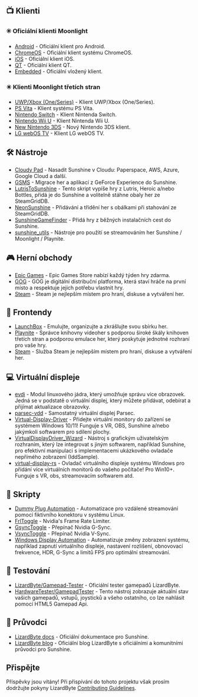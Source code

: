 <!--lint disable awesome-heading awesome-toc double-link-->

<div align="center" style="display: none;">
  <img src="/assets/banner.png" />
  <h1 align="center">Awesome Sunshine</h1>
  <h4 align="center">Sbírka úžasných skriptů Sunshine, nástrojů, průvodců a doprovodného softwaru</h4>
</div>

<div align="center" style="display: none;">
[
  <a href="#-klienti">Klienti</a> •
  <a href="#%EF%B8%8F-nástroje">Nástroje</a> •
  <a href="#-herní-obchody">Herní obchody</a> •
  <a href="#-frontendy">Frontendy</a> •
  <a href="#-virtuální-displeje">Virtuální displeje</a> •
  <a href="#-skripty">Skripty</a> •
  <a href="#-testování">Testování</a> •
  <a href="#-průvodci">Průvodci</a>
]
</div>

## 📺 Klienti

### ✳️ Oficiální klienti Moonlight

- [Android](https://github.com/moonlight-stream/moonlight-android) - Oficiální klient pro Android.
- [ChromeOS](https://github.com/moonlight-stream/moonlight-chrome) - Oficiální klient systému ChromeOS.
- [iOS](https://github.com/moonlight-stream/moonlight-ios) - Oficiální klient iOS.
- [QT](https://github.com/moonlight-stream/moonlight-qt) - Oficiální klient QT.
- [Embedded](https://github.com/moonlight-stream/moonlight-embedded) - Oficiální vložený klient.

### ✴️ Klienti Moonlight třetích stran

- [UWP/Xbox (One/Series)](https://github.com/TheElixZammuto/moonlight-xbox) - Klient UWP/Xbox (One/Series).
- [PS Vita](https://github.com/xyzz/vita-moonlight) - Klient systému PS Vita.
- [Nintendo Switch](https://github.com/XITRIX/Moonlight-Switch) - Klient Nintenda Switch.
- [Nintendo Wii U](https://github.com/GaryOderNichts/moonlight-wiiu) - Klient Nintenda Wii U.
- [New Nintendo 3DS](https://github.com/zoeyjodon/moonlight-N3DS) - Nový Nintendo 3DS klient.
- [LG webOS TV](https://github.com/mariotaku/moonlight-tv) - Klient LG webOS TV.

## 🛠️ Nástroje

- [Cloudy Pad](https://github.com/PierreBeucher/cloudypad) - Nasadit Sunshine v Cloudu: Paperspace, AWS, Azure, Google Cloud a další.
- [GSMS](https://github.com/LizardByte/GSMS) - Migrace her a aplikací z GeForce Experience do Sunshine.
- [LutrisToSunshine](https://github.com/Arbitrate3280/LutrisToSunshine) - Tento skript vypíše hry z Lutris, Heroic a/nebo Bottles, přidá je do Sunshine a volitelně stáhne obaly her ze SteamGridDB.
- [NeonSunshine](https://github.com/NeonLightning/NeonSunshine) - Přidávání a třídění her s obálkami při stahování ze SteamGridDB.
- [SunshineGameFinder](https://github.com/JMTK/SunshineGameFinder) - Přidá hry z běžných instalačních cest do Sunshine.
- [sunshine_utils](https://github.com/designer-living/sunshine_utils) - Nástroje pro použití se streamováním her Sunshine / Moonlight / Playnite.

## 🎮 Herní obchody

- [Epic Games](https://www.epicgames.com) - Epic Games Store nabízí každý týden hry zdarma.
- [GOG](https://www.gog.com) - GOG je digitální distribuční platforma, která staví hráče na první místo a respektuje jejich potřebu vlastnit hry.
- [Steam](https://store.steampowered.com) - Steam je nejlepším místem pro hraní, diskuse a vytváření her.

## 💠 Frontendy

- [LaunchBox](https://www.launchbox-app.com/) - Emulujte, organizujte a zkrášlujte svou sbírku her.
- [Playnite](https://github.com/JosefNemec/Playnite) - Správce knihovny videoher s podporou široké škály knihoven třetích stran a podporou emulace her, který poskytuje jednotné rozhraní pro vaše hry.
- [Steam](https://store.steampowered.com) - Služba Steam je nejlepším místem pro hraní, diskuse a vytváření her.

## 💻 Virtuální displeje

- [evdi](https://github.com/DisplayLink/evdi) - Modul linuxového jádra, který umožňuje správu více obrazovek. Jedná se v podstatě o virtuální displej, který můžete přidávat, odebírat a přijímat aktualizace obrazovky.
- [parsec-vdd](https://github.com/nomi-san/parsec-vdd) - Samostatný virtuální displej Parsec.
- [Virtual-Display-Driver](https://github.com/itsmikethetech/Virtual-Display-Driver) - Přidejte virtuální monitory do zařízení se systémem Windows 10/11! Funguje s VR, OBS, Sunshine a/nebo jakýmkoli softwarem pro sdílení plochy.
- [VirtualDisplayDriver_Wizard](https://github.com/sofmeright/VirtualDisplayDriver_Wizard) - Nástroj s grafickým uživatelským rozhraním, který lze integrovat s jiným softwarem, například Sunshine, pro efektivní manipulaci s implementacemi ukázkového ovladače nepřímého zobrazení (IddSample).
- [virtual-display-rs](https://github.com/MolotovCherry/virtual-display-rs) - Ovladač virtuálního displeje systému Windows pro přidání více virtuálních monitorů do vašeho počítače! Pro Win10+. Funguje s VR, obs, streamovacím softwarem atd.

## 📜 Skripty

- [Dummy Plug Automation](https://github.com/XenHat/dummy-plug-automation) - Automatizace pro vzdálené streamování pomocí fiktivního konektoru v systému Linux.
- [FrlToggle](https://github.com/FrogTheFrog/frl-toggle) - Nvidia's Frame Rate Limiter.
- [GsyncToggle](https://github.com/FrogTheFrog/gsync-toggle) - Přepínač Nvidia G-Sync.
- [VsyncToggle](https://github.com/xanderfrangos/vsync-toggle) - Přepínač Nvidia V-Sync.
- [Windows Display Automation](https://github.com/fehbari/sunshine-scripts) - Automatizuje změny zobrazení systému, například zapnutí virtuálního displeje, nastavení rozlišení, obnovovací frekvence, HDR, G-Sync a limitů FPS pro optimální streamování.

## 🧪 Testování

- [LizardByte/Gamepad-Tester](https://app.lizardbyte.dev/gamepad-tester) - Oficiální tester gamepadů LizardByte.
- [HardwareTester/GamepadTester](https://hardwaretester.com/gamepad) - Tento nástroj zobrazuje aktuální stav vašich gamepadů, vstupů, joysticků a všeho ostatního, co lze nahlásit pomocí HTML5 Gamepad Api.

## 📓 Průvodci

- [LizardByte docs](https://docs.lizardbyte.dev/projects/sunshine) - Oficiální dokumentace pro Sunshine.
- [LizardByte blog](https://app.lizardbyte.dev/blog) - Oficiální blog LizardByte s oficiálními a komunitními průvodci pro Sunshine.

## Přispějte

Příspěvky jsou vítány! Při přispívání do tohoto projektu však prosím dodržujte pokyny LizardByte
[Contributing Guidelines](https://docs.lizardbyte.dev/latest/developers/contributing.html).
